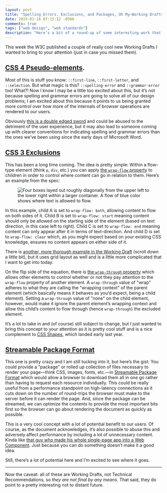 ```yaml
---
layout: post
title: "Spelling Errors, Exclusions, and Packages, Oh My—Working Drafts at the W3C"
date: 2015-01-16 07:15:12 -0500
comments: true
tags: ["web design", "web standards"]
description: "Here’s a bit of a round-up of some interesting work that came out of the W3C this week."
---
```


This week the W3C published a couple of really cool new Working Drafts I wanted to bring to your attention (just in case you missed them). 

<!-- more -->

## [CSS 4 Pseudo-elements](http://www.w3.org/TR/2015/WD-css-pseudo-4-20150115).

Most of this is stuff you know: `::first-line`, `::first-letter`, and `::selection`. But what magic is this? `::spelling-error` and `::grammar-error` too! What?! Now I know I may be a little too excited about this, but it’s not because spelling and grammar errors are going to solve all of our design problems; I am excited about this because it points to us being granted more control over how more of the internals of browser operations are rendered to our users.

Obviously [this is a double edged sword](/notebook/native-vs-stylable-tug-of-war/) and could be abused to the detriment of the user experience, but it may also lead to someone coming up with clearer conventions for indicating spelling and grammar errors than the ones we’ve been using since the early days of Microsoft Word.

## [CSS 3 Exclusions](http://www.w3.org/TR/2015/WD-css3-exclusions-20150115/)

This has been a long time coming. The idea is pretty simple: Within a flow-type element (think `p`, `div`, etc.) you can apply [the `wrap-flow` property](http://www.w3.org/TR/2015/WD-css3-exclusions-20150115/#wrap-flow-property) to children in order to control where content can go in relation to them. Here’s an example from the spec:

<figure id="fig-2015-01-16-1">
<img src="https://www.w3.org/TR/2015/WD-css3-exclusions-20150115/images/exclusions-illustration.png" alt="Four boxes layed out roughly diagonally from the upper left to the lower right within a larger container. A flow of blue color shows where text is allowed to flow." loading="lazy">
</figure>

In this example, child A is set to `wrap-flow: both`, allowing content to flow on both sides of it. Child B is set to `wrap-flow: start` meaning content should only be allowed on the starting side of the element (based on text direction, in this case left to right). Child C is set to `wrap-flow: end` meaning content can only appear after it in terms of text-direction. And child D is set to `wrap-flow: clear` which, as you might expect based on your existing CSS knowledge, ensures no content appears on either side of it.

There is [another, more thorough example in the Working Draft](http://www.w3.org/TR/2015/WD-css3-exclusions-20150115/#wrap-flow-property) (scroll down a little bit), but it uses grid layout as well and is a little more complicated that I want to get into today. 

On the flip side of the equation, there is [the `wrap-through` property](http://www.w3.org/TR/2015/WD-css3-exclusions-20150115/#wrap-through-property) which allows other elements to control whether or not they pay attention to the `wrap-flow` property of another element. A `wrap-through` value of "wrap" adheres to what they are calling the "wrapping context" of the parent element (which basically means it behaves as you’d expect, being a child element). Setting a `wrap-through` value of "none" on the child element, however, would make it ignore the parent element’s wrapping context and allow this child’s content to flow through (hence `wrap-through`) the excluded element.

It’s a lot to take in and (of course) still subject to change, but I just wanted to bring this concept to your attention as it is pretty cool stuff and is a nice complement to [CSS Shapes](http://www.w3.org/TR/css-shapes-1/), which landed early last year.

## [Streamable Package Format](http://www.w3.org/TR/2015/WD-web-packaging-20150115/)

This one is pretty crazy and I am still tucking into it, but here’s the gist: You could provide a "package" or rolled up collection of files necessary to render your page—think CSS, images, fonts, etc.—in [Streamable Package Format](http://www.w3.org/TR/2015/WD-web-packaging-20150115/#streamable-package-format) which would allow a browser to download them all in one go rather than having to request each resource individually. This could be really useful from a performance standpoint on high-latency connections as it cuts down on the number of round-trips the browser must make to the server before it can render the page. And, since the package can be streamed, we can optimize the contents to provide the most important bits first so the browser can go about rendering the document as quickly as possible.

This is a very cool concept with a lot of potential benefit to our users. Of course, as the document acknowledges, it’s also possible to abuse this and adversely affect performance by including a lot of unnecessary content. Kinda like [that guy who made his whole single-page app into a Web Component](https://github.com/StartPolymer/polymer-single-page-app). Just because you can do something doesn’t make it a good idea.

Still, there’s a lot of potential here and I’m excited to see where it goes.

<hr>

Now the caveat: all of these are Working Drafts, not Technical Recommendations, so *they are not final by any means*. That said, they do point to a pretty interesting not to distant future.
